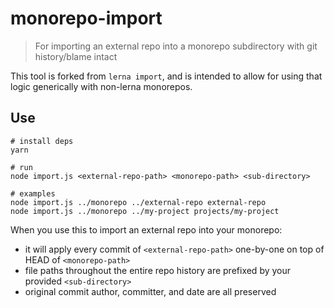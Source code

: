 # monorepo-import

> For importing an external repo into a monorepo subdirectory with git history/blame intact

This tool is forked from `lerna import`, and is intended to allow for using that logic generically with non-lerna monorepos.

## Use

```
# install deps
yarn

# run
node import.js <external-repo-path> <monorepo-path> <sub-directory>

# examples
node import.js ../monorepo ../external-repo external-repo
node import.js ../monorepo ../my-project projects/my-project
```

When you use this to import an external repo into your monorepo:

- it will apply every commit of `<external-repo-path>` one-by-one on top of HEAD of `<monorepo-path>`
- file paths throughout the entire repo history are prefixed by your provided `<sub-directory>`
- original commit author, committer, and date are all preserved
